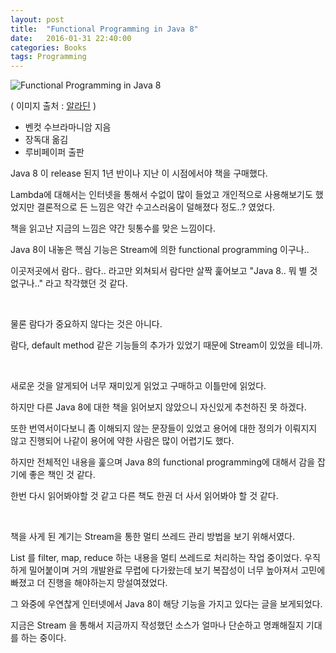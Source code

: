 ```yaml
---
layout: post
title:  "Functional Programming in Java 8"
date:   2016-01-31 22:40:00 
categories: Books
tags: Programming 
---
```


![Functional Programming in Java 8](http://image.aladin.co.kr/product/4213/39/cover/1195149239_1.jpg)

( 이미지 출처 : [알라딘](http://www.aladin.co.kr/shop/wproduct.aspx?ItemId=42133916) )

 * 벤컷 수브라마니암 지음
 * 장독대 옮김
 * 루비페이퍼 출판

Java 8 이 release 된지 1년 반이나 지난 이 시점에서야 책을 구매했다.

Lambda에 대해서는 인터넷을 통해서 수없이 많이 들었고 
개인적으로 사용해보기도 했었지만 결론적으로 든 느낌은 
약간 수고스러움이 덜해졌다 정도..? 였었다.

책을 읽고난 지금의 느낌은 약간 뒷통수를 맞은 느낌이다.

Java 8이 내놓은 핵심 기능은 Stream에 의한 functional programming 이구나..

<!--more-->

이곳저곳에서 람다.. 람다.. 라고만 외쳐되서
람다만 살짝 훑어보고 "Java 8.. 뭐 별 것 없구나.." 라고 착각했던 것 같다.

</br>

물론 람다가 중요하지 않다는 것은 아니다.

람다, default method 같은 기능들의 추가가 있었기 때문에 Stream이 있었을 테니까.

</br>

새로운 것을 알게되어 너무 재미있게 읽었고 구매하고 이틀만에 읽었다.

하지만 다른 Java 8에 대한 책을 읽어보지 않았으니 자신있게 추천하진 못 하겠다. 

또한 번역서이다보니 좀 이해되지 않는 문장들이 있었고
용어에 대한 정의가 이뤄지지 않고 진행되어 나같이 용어에 약한 사람은 많이 어렵기도 했다.

하지만 전체적인 내용을 훑으며 Java 8의 functional programming에 대해서 감을 잡기에 좋은 책인 것 같다.

한번 다시 읽어봐야할 것 같고 다른 책도 한권 더 사서 읽어봐야 할 것 같다.

</br>

책을 사게 된 계기는 
Stream을 통한 멀티 쓰레드 관리 방법을 보기 위해서였다.

List 를 filter, map, reduce 하는 내용을 멀티 쓰레드로 처리하는 작업 중이었다.
우직하게 밀어붙이며 거의 개발완료 무렵에 다가왔는데 
보기 복잡성이 너무 높아져서 고민에 빠졌고 더 진행을 해야하는지 망설여졌었다.

그 와중에 우연찮게 인터넷에서 Java 8이 해당 기능을 가지고 있다는 글을 보게되었다.

지금은 Stream 을 통해서 지금까지 작성했던 소스가 얼마나 단순하고 명쾌해질지 기대를 하는 중이다.
